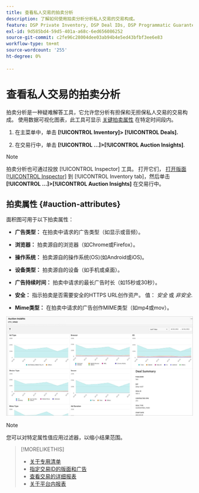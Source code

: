 ```yaml
---
title: 查看私人交易的拍卖分析
description: 了解如何使用拍卖分析分析私人交易的交易构成。
feature: DSP Private Inventory, DSP Deal IDs, DSP Programmatic Guaranteed Deals
exl-id: 9d585bd4-59d5-401a-a68c-6ed656086252
source-git-commit: c2fe96c28004dee03ab94b4e5ed43bfbf3ee6e83
workflow-type: tm+mt
source-wordcount: '255'
ht-degree: 0%

---
```


# 查看私人交易的拍卖分析

拍卖分析是一种疑难解答工具，它允许您分析有担保和无担保私人交易的交易构成。 使用数据可视化图表，此工具可显示 [关键拍卖属性](#auction-attributes) 在特定时间段内。

1. 在主菜单中，单击 **[!UICONTROL Inventory]> [!UICONTROL Deals].**

1. 在交易行中，单击  **[!UICONTROL ...]>[!UICONTROL Auction Insights]**.

>[!NOTE]
>
>拍卖分析也可通过投放 [!UICONTROL Inspector] 工具。 打开它们， [打开版面 [!UICONTROL Inspector]](/help/dsp/campaign-management/reports/placement-details-view.md) 到 [!UICONTROL Inventory tab]，然后单击 **[!UICONTROL ...]>[!UICONTROL Auction Insights]** 在交易行中。

## 拍卖属性 {#auction-attributes}

面积图可用于以下拍卖属性：

* **广告类型：** 在拍卖中请求的广告类型（如显示或音频）。

* **浏览器：** 拍卖源自的浏览器（如Chrome或Firefox）。

* **操作系统：** 拍卖源自的操作系统(OS)(如Android或iOS)。

* **设备类型：** 拍卖源自的设备（如手机或桌面）。

* **广告持续时间：** 拍卖中请求的最长广告时长（如15秒或30秒）。

* **安全：** 指示拍卖是否需要安全的HTTPS URL创作资产。 值： <i>安全</i> 或 <i>非安全</i>.

* **Mime类型：** 在拍卖中请求的广告创作MIME类型（如mp4或mov）。

![拍卖洞察](/help/dsp/assets/auction-insights.png)

>[!NOTE]
>
>您可以对特定属性值应用过滤器，以缩小结果范围。

>[!MORELIKETHIS]
>
>* [关于专用清单](private-inventory-about.md)
>* [指定交易ID的版面和广告](deal-id-attach-placements.md)
>* [查看交易的详细报表](deal-view-report.md)
>* [关于平台内报表](/help/dsp/campaign-management/reports/campaign-reports-about.md)

